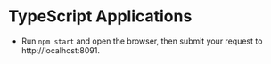 # TypeScript Applications

* Run `npm start` and open the browser, then submit your request to http://localhost:8091.
